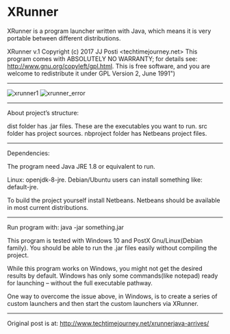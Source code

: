 # XRunner
XRunner is a program launcher written with Java, which means it is very portable between different distributions.

XRunner v.1 Copyright (c) 2017 JJ Posti <techtimejourney.net> This program comes with ABSOLUTELY NO WARRANTY; for details see: http://www.gnu.org/copyleft/gpl.html. This is free software, and you are welcome to redistribute it under  GPL Version 2, June 1991")
________

![xrunner1](https://user-images.githubusercontent.com/29865797/30669036-7c226f00-9e65-11e7-9af9-7a1669a0b9ac.jpg)
![xrunner_error](https://user-images.githubusercontent.com/29865797/30669037-7d6f81ea-9e65-11e7-9356-f93dd3f7f934.jpg)

______________________
About project’s structure:

dist folder has .jar files. These are the executables you want to run.
src folder has project sources.
nbproject folder has Netbeans project files.
____________________


Dependencies:

The program need Java JRE 1.8 or equivalent to run.

Linux: openjdk-8-jre. Debian/Ubuntu users can install something like: default-jre.

To build the project yourself install Netbeans. Netbeans should be available in most current distributions.

_____________________________
 
Run program with: java -jar something.jar

This program is tested with Windows 10 and PostX Gnu/Linux(Debian family). You should be able to run the .jar files easily without compiling the project.

While this program works on Windows, you might not get the desired results by default. Windows has only some commands(like notepad) ready for launching – without the full executable pathway.

One way to overcome the issue above, in Windows, is to create a series of custom launchers and then start the custom launchers via XRunner.

______________
Original post is at: http://www.techtimejourney.net/xrunnerjava-arrives/
